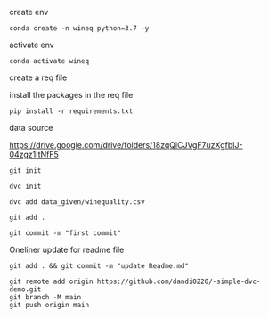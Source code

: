 create env

```
conda create -n wineq python=3.7 -y
```

activate env
```
conda activate wineq
```

create a req file

install the packages in the req file
```
pip install -r requirements.txt
```
data source

https://drive.google.com/drive/folders/18zqQiCJVgF7uzXgfbIJ-04zgz1ItNfF5

```
git init
```
```
dvc init
```
```
dvc add data_given/winequality.csv
```
```
git add .
```

```
git commit -m "first commit"
```
Oneliner update for readme file
```
git add . && git commit -m "update Readme.md"
```

```
git remote add origin https://github.com/dandi0220/-simple-dvc-demo.git
git branch -M main
git push origin main
```

